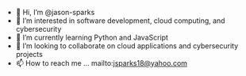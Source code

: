 - 👋 Hi, I’m @jason-sparks
- 👀 I’m interested in software development, cloud computing, and cybersecurity
- 🌱 I’m currently learning Python and JavaScript
- 💞️ I’m looking to collaborate on cloud applications and cybersecurity projects 
- 📫 How to reach me ... mailto:jsparks18@yahoo.com

<!---
jason-sparks/jason-sparks is a ✨ special ✨ repository because its `README.md` (this file) appears on your GitHub profile.
You can click the Preview link to take a look at your changes.
--->
